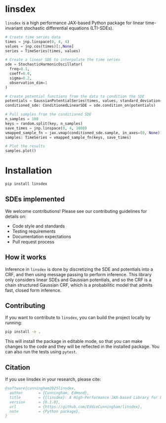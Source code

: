 # linsdex
`linsdex` is a high performance JAX-based Python package for linear time-invariant stochastic differential equations (LTI-SDEs).
```python
# Create time series data
times = jnp.linspace(0, 4, 4)
values = jnp.cos(times)[:,None]
series = TimeSeries(times, values)

# Create a linear SDE to interpolate the time series
sde = StochasticHarmonicOscillator(
  freq=0.1,
  coeff=0.0,
  sigma=0.2,
  observation_dim=1
)

# Create potential functions from the data to condition the SDE
potentials = GaussianPotentialSeries(times, values, standard_deviation=0.1)
conditioned_sde: ConditionedLinearSDE = sde.condition_on(potentials)

# Pull samples from the conditioned SDE
n_samples = 100
keys = random.split(key, n_samples)
save_times = jnp.linspace(0, 4, 1000)
vmapped_sample_fn = jax.vmap(conditioned_sde.sample, in_axes=(0, None))
samples: TimeSeries = vmapped_sample_fn(keys, save_times)

# Plot the results
samples.plot()
```

# Installation

```bash
pip install linsdex
```

## SDEs implemented

We welcome contributions! Please see our contributing guidelines for details on:
- Code style and standards
- Testing requirements
- Documentation expectations
- Pull request process

## How it works
Inference in `linsdex` is done by discretizing the SDE and potentials into a CRF, and then using message passing to perform inference.  This library only considers linear SDEs and Gaussian potentials, and so the CRF is a chain structured Gaussian CRF, which is a probabilitic model that admits fast, closed form inference.

## Contributing
If you want to contribute to `linsdex`, you can build the project locally by running:
```bash
pip install -e .
```
This will install the package in editable mode, so that you can make changes to the code and they will be reflected in the installed package.  You can also run the tests using `pytest`.

## Citation
If you use linsdex in your research, please cite:

```bibtex
@software{cunningham2025linsdex,
  author       = {Cunningham, Edmond},
  title        = {{linsdex}: A High-Performance JAX-based Library for Linear Time-Invariant Stochastic Differential Equations},
  version      = {0.1.0},
  url          = {https://github.com/EddieCunningham/linsdex},
  note         = {Python package},
}
```